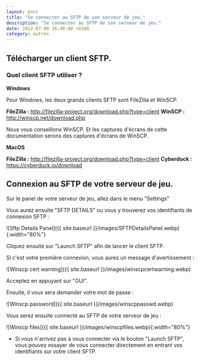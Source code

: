 ```yaml
---
layout: post
title: "Se connecter au SFTP de son serveur de jeu."
description: "Se connecter au SFTP de son serveur de jeu."
date: 2022-07-08 16:48:00 +0100
category: autres
---
```


## Télécharger un client SFTP.

### Quel client SFTP utiliser ?

**Windows**

Pour Windows, les deux grands clients SFTP sont FileZilla et WinSCP.

__FileZilla :__ http://filezilla-project.org/download.php?type=client
__WinSCP :__ http://winscp.net/download.php

Nous vous conseillons WinSCP. Et les captures d'écrans de cette documentation serons des captures d'écrans de WinSCP.

**MacOS**

__FileZilla :__ http://filezilla-project.org/download.php?type=client
__Cyberduck :__ https://cyberduck.io/download

## Connexion au SFTP de votre serveur de jeu.

Sur le panel de votre serveur de jeu, allez dans le menu "Settings" 

Vous aurez ensuite "SFTP DETAILS" ou vous y trouverez vos identifiants de connexion SFTP :

![Sftp Details Panel]({{ site.baseurl }}/images/SFTPDetailsPanel.webp){:width="80%"}

Cliquez ensuite sur "Launch SFTP" afin de lancer le client SFTP.

Si c'est votre première connexion, vous aurez un message d'avertissement :

![Winscp cert warning]({{ site.baseurl }}/images/winscpcertwarning.webp)

Acceptez en appuyant sur "OUI".

Ensuite, il vous sera demander votre mot de passe :

![Winscp password]({{ site.baseurl }}/images/winscppasswd.webp)

Vous serez ensuite connecté au SFTP de votre serveur de jeu :

![Winscp files]({{ site.baseurl }}/images/winscpfiles.webp){:width="80%"}

* Si vous n'arrivez pas à vous connecter via le bouton "Launch SFTP", vous pouvez essayer de vous connecter directement en entrant vos identifiants sur votre client SFTP.